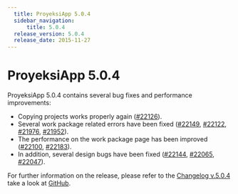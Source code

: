 ```yaml
---
  title: ProyeksiApp 5.0.4
  sidebar_navigation:
      title: 5.0.4
  release_version: 5.0.4
  release_date: 2015-11-27
---
```



# ProyeksiApp 5.0.4

ProyeksiApp 5.0.4 contains several bug fixes and performance
improvements:

  - Copying projects works properly again
    ([\#22126](https://community.proyeksi.id/work_packages/22126/activity)).
  - Several work package related errors have been fixed
    ([\#22149](https://community.proyeksi.id/work_packages/22149/activity),
    [\#22122](https://community.proyeksi.id/work_packages/22122/activity),
    [\#21976](https://community.proyeksi.id/work_packages/21976/activity),
    [\#21952](https://community.proyeksi.id/work_packages/21952/activity)).
  - The performance on the work package page has been improved
    ([\#22100](https://community.proyeksi.id/work_packages/22100/activity),
    [\#22183](https://community.proyeksi.id/work_packages/22183/activity)).
  - In addition, several design bugs have been fixed
    ([\#22144](https://community.proyeksi.id/work_packages/22144/activity),
    [\#22065](https://community.proyeksi.id/work_packages/22065/activity),
    [\#22047](https://community.proyeksi.id/work_packages/22047/activity)).

For further information on the release, please refer to the [Changelog
v.5.0.4](https://community.proyeksi.id/versions/779) take a look at
[GitHub](https://github.com/opf/proyeksiapp/tree/v5.0.4).


